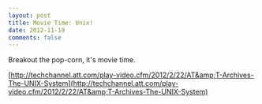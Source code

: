 ```yaml
---
layout: post
title: Movie Time: Unix!
date: 2012-11-19
comments: false
---
```


Breakout the pop-corn, it's movie time.

[http://techchannel.att.com/play-video.cfm/2012/2/22/AT&amp;T-Archives-The-UNIX-System](http://techchannel.att.com/play-video.cfm/2012/2/22/AT&amp;T-Archives-The-UNIX-System)